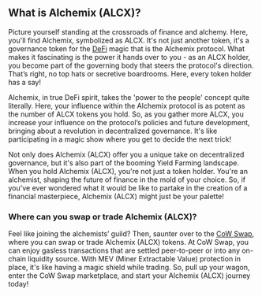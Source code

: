 <h2>What is Alchemix (ALCX)?</h2>

<p>Picture yourself standing at the crossroads of finance and alchemy. Here, you'll find Alchemix, symbolized as ALCX. It's not just another token, it's a governance token for the <a href="https://en.wikipedia.org/wiki/Decentralized_finance" rel="nofollow noreferrer noopener" target="_blank">DeFi</a> magic that is the Alchemix protocol. What makes it fascinating is the power it hands over to you - as an ALCX holder, you become part of the governing body that steers the protocol's direction. That’s right, no top hats or secretive boardrooms. Here, every token holder has a say!</p>

<p>Alchemix, in true DeFi spirit, takes the 'power to the people' concept quite literally. Here, your influence within the Alchemix protocol is as potent as the number of ALCX tokens you hold. So, as you gather more ALCX, you increase your influence on the protocol’s policies and future development, bringing about a revolution in decentralized governance. It's like participating in a magic show where you get to decide the next trick!</p>

<p>Not only does Alchemix (ALCX) offer you a unique take on decentralized governance, but it's also part of the booming Yield Farming landscape. When you hold Alchemix (ALCX), you're not just a token holder. You're an alchemist, shaping the future of finance in the mold of your choice. So, if you've ever wondered what it would be like to partake in the creation of a financial masterpiece, Alchemix (ALCX) might just be your palette!</p>

<h3>Where can you swap or trade Alchemix (ALCX)?</h3>

<p>Feel like joining the alchemists’ guild? Then, saunter over to the <a href="https://swap.cow.fi/" rel="noopener" target="_blank">CoW Swap</a>, where you can swap or trade Alchemix (ALCX) tokens. At CoW Swap, you can enjoy gasless transactions that are settled peer-to-peer or into any on-chain liquidity source. With MEV (Miner Extractable Value) protection in place, it's like having a magic shield while trading. So, pull up your wagon, enter the CoW Swap marketplace, and start your Alchemix (ALCX) journey today!</p>